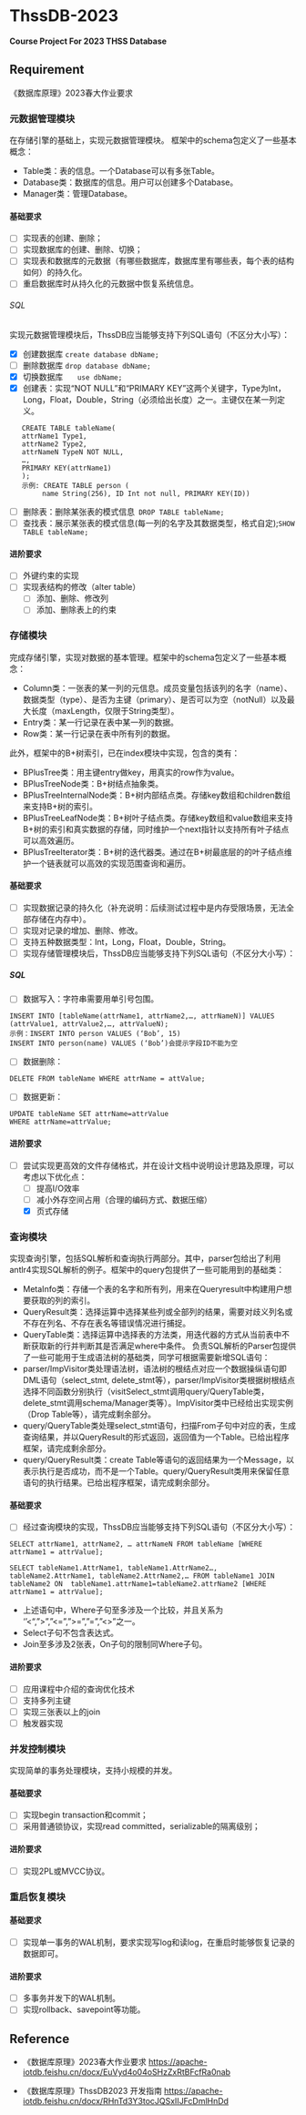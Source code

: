 # ThssDB-2023

**Course Project For 2023 THSS Database**

## Requirement

《数据库原理》2023春大作业要求

### 元数据管理模块
在存储引擎的基础上，实现元数据管理模块。
框架中的schema包定义了一些基本概念：
- Table类：表的信息。一个Database可以有多张Table。
- Database类：数据库的信息。用户可以创建多个Database。
- Manager类：管理Database。

#### 基础要求
- [ ] 实现表的创建、删除；
- [ ] 实现数据库的创建、删除、切换；
- [ ] 实现表和数据库的元数据（有哪些数据库，数据库里有哪些表，每个表的结构如何）的持久化。
- [ ] 重启数据库时从持久化的元数据中恢复系统信息。
 
###### SQL
实现元数据管理模块后，ThssDB应当能够支持下列SQL语句（不区分大小写）：
- [x] 创建数据库 ``create database dbName;``
- [ ] 删除数据库 ``drop database dbName;``
- [x] 切换数据库 ``   use dbName;``
- [x] 创建表：实现“NOT NULL”和“PRIMARY KEY”这两个关键字，Type为Int，Long，Float，Double，String（必须给出长度）之一。主键仅在某一列定义。
```
   CREATE TABLE tableName(
   attrName1 Type1,
   attrName2 Type2,
   attrNameN TypeN NOT NULL,     
   …,
   PRIMARY KEY(attrName1)
   );
   示例: CREATE TABLE person (
        name String(256), ID Int not null, PRIMARY KEY(ID))
```
- [ ] 删除表：删除某张表的模式信息`` DROP TABLE tableName;``
- [ ] 查找表：展示某张表的模式信息(每一列的名字及其数据类型，格式自定);`` SHOW TABLE tableName; ``
 
#### 进阶要求
- [ ] 外键约束的实现
- [ ] 实现表结构的修改（alter table）
  - [ ] 添加、删除、修改列
  - [ ] 添加、删除表上的约束

###  存储模块
完成存储引擎，实现对数据的基本管理。框架中的schema包定义了一些基本概念：
- Column类：一张表的某一列的元信息。成员变量包括该列的名字（name）、数据类型（type）、是否为主键（primary）、是否可以为空（notNull）以及最大长度（maxLength，仅限于String类型）。
- Entry类：某一行记录在表中某一列的数据。
- Row类：某一行记录在表中所有列的数据。

此外，框架中的B+树索引，已在index模块中实现，包含的类有：
- BPlusTree类：用主键entry做key，用真实的row作为value。
- BPlusTreeNode类：B+树结点抽象类。
- BPlusTreeInternalNode类：B+树内部结点类。存储key数组和children数组来支持B+树的索引。
- BPlusTreeLeafNode类：B+树叶子结点类。存储key数组和value数组来支持B+树的索引和真实数据的存储，同时维护一个next指针以支持所有叶子结点可以高效遍历。
- BPlusTreeIterator类：B+树的迭代器类。通过在B+树最底层的的叶子结点维护一个链表就可以高效的实现范围查询和遍历。

#### 基础要求
- [ ] 实现数据记录的持久化（补充说明：后续测试过程中是内存受限场景，无法全部存储在内存中）。
- [ ] 实现对记录的增加、删除、修改。
- [ ] 支持五种数据类型：Int，Long，Float，Double，String。
- [ ] 实现存储管理模块后，ThssDB应当能够支持下列SQL语句（不区分大小写）：

##### SQL
- [ ] 数据写入：字符串需要用单引号包围。
```
INSERT INTO [tableName(attrName1, attrName2,…, attrNameN)] VALUES (attrValue1, attrValue2,…, attrValueN);
示例：INSERT INTO person VALUES (‘Bob’, 15)
INSERT INTO person(name) VALUES (‘Bob’)会提示字段ID不能为空
```
- [ ] 数据删除：
```
DELETE FROM tableName WHERE attrName = attValue;
```
- [ ] 数据更新：
``` 
UPDATE tableName SET attrName=attrValue 
WHERE attrName=attrValue; 
```

#### 进阶要求
- [ ] 尝试实现更高效的文件存储格式，并在设计文档中说明设计思路及原理，可以考虑以下优化点：
    - [ ] 提高I/O效率
    - [ ] 减小外存空间占用（合理的编码方式、数据压缩）
    - [x] 页式存储

### 查询模块
实现查询引擎，包括SQL解析和查询执行两部分。其中，parser包给出了利用antlr4实现SQL解析的例子。框架中的query包提供了一些可能用到的基础类：
- MetaInfo类：存储一个表的名字和所有列，用来在Queryresult中构建用户想要获取的列的索引。
- QueryResult类：选择运算中选择某些列或全部列的结果，需要对歧义列名或不存在列名、不存在表名等错误情况进行捕捉。
- QueryTable类：选择运算中选择表的方法类，用迭代器的方式从当前表中不断获取新的行并判断其是否满足where中条件。
  负责SQL解析的Parser包提供了一些可能用于生成语法树的基础类，同学可根据需要新增SQL语句：
- parser/ImpVisitor类处理语法树，语法树的根结点对应一个数据操纵语句即DML语句（select_stmt, delete_stmt等），parser/ImpVisitor类根据树根结点选择不同函数分别执行（visitSelect_stmt调用query/QueryTable类，delete_stmt调用schema/Manager类等）。ImpVisitor类中已经给出实现实例（Drop Table等），请完成剩余部分。
- query/QueryTable类处理select_stmt语句，扫描From子句中对应的表，生成查询结果，并以QueryResult的形式返回，返回值为一个Table。已给出程序框架，请完成剩余部分。
- query/QueryResult类：create Table等语句的返回结果为一个Message，以表示执行是否成功，而不是一个Table。query/QueryResult类用来保留任意语句的执行结果。已给出程序框架，请完成剩余部分。

#### 基础要求
- [ ] 经过查询模块的实现，ThssDB应当能够支持下列SQL语句（不区分大小写）：
```
SELECT attrName1, attrName2, … attrNameN FROM tableName [WHERE attrName1 = attrValue];

SELECT tableName1.AttrName1, tableName1.AttrName2…, tableName2.AttrName1, tableName2.AttrName2,… FROM tableName1 JOIN tableName2 ON  tableName1.attrName1=tableName2.attrName2 [WHERE  attrName1 = attrValue];
```
- 上述语句中，Where子句至多涉及一个比较，并且关系为 ‘’<“,”>”,”<=”,”>=”,”=”,”<>”之一。 
- Select子句不包含表达式。
- Join至多涉及2张表，On子句的限制同Where子句。

#### 进阶要求
- [ ] 应用课程中介绍的查询优化技术
- [ ] 支持多列主键
- [ ] 实现三张表以上的join
- [ ] 触发器实现

### 并发控制模块
实现简单的事务处理模块，支持小规模的并发。
####  基础要求
- [ ] 实现begin transaction和commit；
- [ ] 采用普通锁协议，实现read committed，serializable的隔离级别；
#### 进阶要求
- [ ] 实现2PL或MVCC协议。

### 重启恢复模块
#### 基础要求
- [ ] 实现单一事务的WAL机制，要求实现写log和读log，在重启时能够恢复记录的数据即可。
#### 进阶要求
- [ ] 多事务并发下的WAL机制。
- [ ] 实现rollback、savepoint等功能。

## Reference

- 《数据库原理》2023春大作业要求
https://apache-iotdb.feishu.cn/docx/EuVyd4o04oSHzZxRtBFcfRa0nab

- 《数据库原理》ThssDB2023 开发指南
https://apache-iotdb.feishu.cn/docx/RHnTd3Y3tocJQSxIIJFcDmlHnDd
